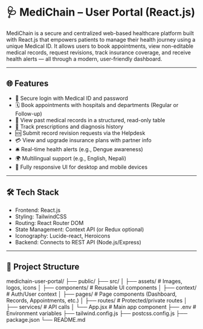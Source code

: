 # 🩺 MediChain – User Portal (React.js)

MediChain is a secure and centralized web-based healthcare platform built with React.js that empowers patients to manage their health journey using a unique Medical ID. It allows users to book appointments, view non-editable medical records, request revisions, track insurance coverage, and receive health alerts — all through a modern, user-friendly dashboard.

---

## 🌐 Features

- 🔐 Secure login with Medical ID and password
- 🗓️ Book appointments with hospitals and departments (Regular or Follow-up)
- 📄 View past medical records in a structured, read-only table
- 🧾 Track prescriptions and diagnosis history
- 🆘 Submit record revision requests via the Helpdesk
- 💳 View and upgrade insurance plans with partner info
- 🛎️ Real-time health alerts (e.g., Dengue awareness)
- 🌍 Multilingual support (e.g., English, Nepali)
- 📱 Fully responsive UI for desktop and mobile devices

---

## 🛠️ Tech Stack

- Frontend: React.js
- Styling: TailwindCSS
- Routing: React Router DOM
- State Management: Context API (or Redux optional)
- Iconography: Lucide-react, Heroicons
- Backend: Connects to REST API (Node.js/Express)

---

## 📁 Project Structure
medichain-user-portal/
├── public/
├── src/
│ ├── assets/ # Images, logos, icons
│ ├── components/ # Reusable UI components
│ ├── context/ # Auth/User context
│ ├── pages/ # Page components (Dashboard, Records, Appointments, etc.)
│ ├── routes/ # Protected/private routes
│ ├── services/ # API calls
│ └── App.jsx # Main app component
├── .env # Environment variables
├── tailwind.config.js
├── postcss.config.js
├── package.json
└── README.md

